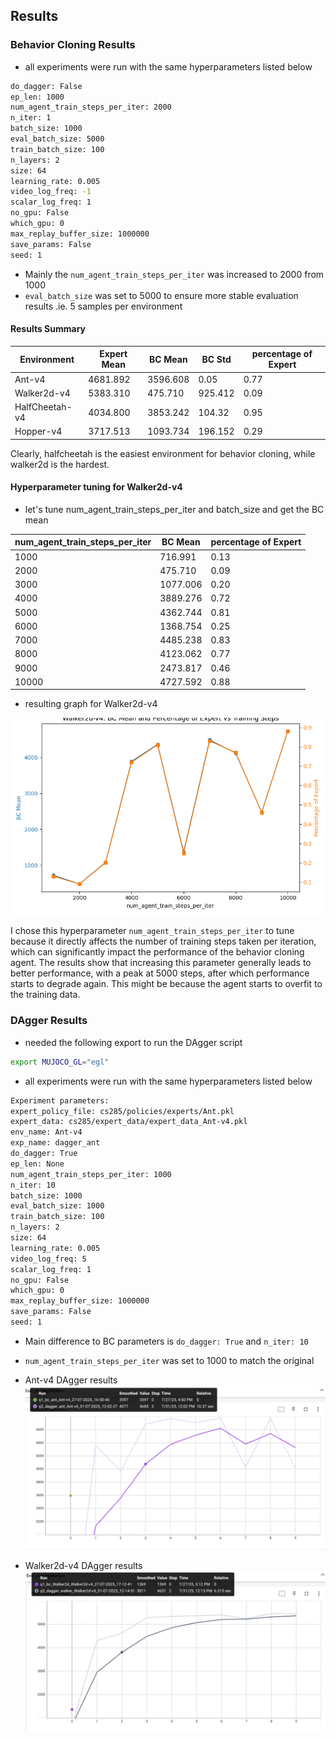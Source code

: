 ## Results

### Behavior Cloning Results
- all experiments were run with the same hyperparameters listed below
```bash
do_dagger: False
ep_len: 1000
num_agent_train_steps_per_iter: 2000
n_iter: 1
batch_size: 1000
eval_batch_size: 5000
train_batch_size: 100
n_layers: 2
size: 64
learning_rate: 0.005
video_log_freq: -1
scalar_log_freq: 1
no_gpu: False
which_gpu: 0
max_replay_buffer_size: 1000000
save_params: False
seed: 1
```
- Mainly the `num_agent_train_steps_per_iter` was increased to 2000 from 1000
- `eval_batch_size` was set to 5000 to ensure more stable evaluation results
    .ie. 5 samples per environment
#### Results Summary

| Environment | Expert Mean | BC Mean | BC Std | percentage of Expert |
|-------------|--------------|---------|--------|-----------------------|
| Ant-v4     |     4681.892     | 3596.608    | 0.05   | 0.77                  |
| Walker2d-v4| 5383.310        | 475.710    | 925.412   | 0.09                  |
| HalfCheetah-v4|   4034.800   | 3853.242    | 104.32   | 0.95                  |
| Hopper-v4  | 3717.513         | 1093.734    | 196.152 | 0.29                  |

Clearly, halfcheetah is the easiest environment for behavior cloning, while walker2d is the hardest.

#### Hyperparameter tuning for Walker2d-v4
- let's tune num_agent_train_steps_per_iter and batch_size and get the BC mean

| num_agent_train_steps_per_iter | BC Mean | percentage of Expert |
|--------------------------------|---------|-----------------------|
| 1000                           |  716.991 | 0.13                  |
| 2000                           |  475.710 | 0.09                  |
| 3000                           |  1077.006 | 0.20                  |
| 4000                           |  3889.276 | 0.72                  |
| 5000                           |  4362.744 | 0.81                  |
| 6000                           |  1368.754 | 0.25                  |
| 7000                           |  4485.238 | 0.83                  |
| 8000                           |  4123.062 | 0.77                  |
| 9000                           |  2473.817 | 0.46                  |
| 10000                          |  4727.592 | 0.88                  |

- resulting graph for Walker2d-v4

![Walker2d-v4 Hyperparameter Tuning](walker2d_bc_results.png)

I chose this hyperparameter `num_agent_train_steps_per_iter` to tune because it directly affects the number of training steps taken per iteration, which can significantly impact the performance of the behavior cloning agent. The results show that increasing this parameter generally leads to better performance, with a peak at 5000 steps, after which performance starts to degrade again. This might be because the agent starts to overfit to the training data.

### DAgger Results
- needed the following export to run the DAgger script
```bash
export MUJOCO_GL="egl"
```
- all experiments were run with the same hyperparameters listed below
```bash
Experiment parameters:
expert_policy_file: cs285/policies/experts/Ant.pkl
expert_data: cs285/expert_data/expert_data_Ant-v4.pkl
env_name: Ant-v4
exp_name: dagger_ant
do_dagger: True
ep_len: None
num_agent_train_steps_per_iter: 1000
n_iter: 10
batch_size: 1000
eval_batch_size: 1000
train_batch_size: 100
n_layers: 2
size: 64
learning_rate: 0.005
video_log_freq: 5
scalar_log_freq: 1
no_gpu: False
which_gpu: 0
max_replay_buffer_size: 1000000
save_params: False
seed: 1
```
- Main difference to BC parameters is `do_dagger: True` and `n_iter: 10`
- `num_agent_train_steps_per_iter` was set to 1000 to match the original

- Ant-v4 DAgger results
![alt text](image.png)

- Walker2d-v4 DAgger results
![alt text](image-1.png)